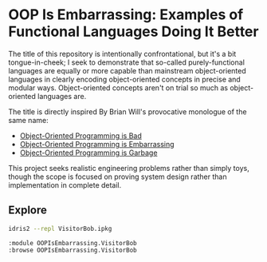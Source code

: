 # OOP Is Embarrassing: Examples of Functional Languages Doing It Better

The title of this repository is intentionally confrontational, but it's a bit tongue-in-cheek; I
seek to demonstrate that so-called purely-functional languages are equally or more capable than
mainstream object-oriented languages in clearly encoding object-oriented concepts in precise and
modular ways. Object-oriented concepts aren't on trial so much as object-oriented languages are.

The title is directly inspired By Brian Will's provocative monologue of the same name:
* [Object-Oriented Programming is Bad](https://www.youtube.com/watch?v=QM1iUe6IofM)
* [Object-Oriented Programming is Embarrassing](https://www.youtube.com/watch?v=IRTfhkiAqPw)
* [Object-Oriented Programming is Garbage](https://www.youtube.com/watch?v=V6VP-2aIcSc)

This project seeks realistic engineering problems rather than simply toys, though the scope is
focused on proving system design rather than implementation in complete detail.

## Explore
```bash
idris2 --repl VisitorBob.ipkg
```
```
:module OOPIsEmbarrassing.VisitorBob
:browse OOPIsEmbarrassing.VisitorBob
```
